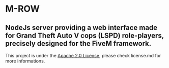 # M-ROW

## NodeJs server providing a web interface made for Grand Theft Auto V cops (LSPD) role-players, precisely designed for the FiveM framework.

This project is under the [Apache 2.0 License](http://www.apache.org/licenses/), please check license.md for more informations.
